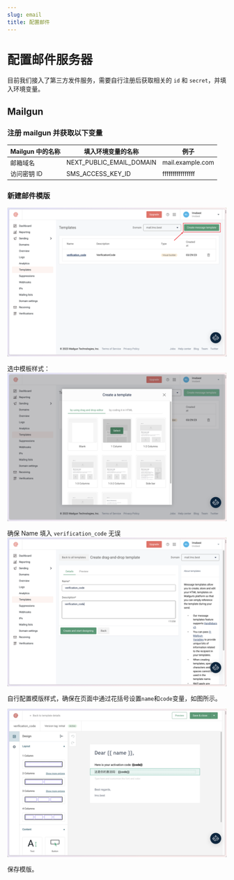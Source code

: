 ```yaml
---
slug: email
title: 配置邮件
---
```


# 配置邮件服务器

目前我们接入了第三方发件服务，需要自行注册后获取相关的 `id` 和 `secret`，并填入环境变量。

## Mailgun

### 注册 mailgun 并获取以下变量

| Mailgun 中的名称 | 填入环境变量的名称                | 例子               |
|--------------|--------------------------|------------------|
| 邮箱域名         | NEXT_PUBLIC_EMAIL_DOMAIN | mail.example.com |
| 访问密钥 ID      | SMS_ACCESS_KEY_ID        | ffffffffffffffff |

### 新建邮件模版

![](img/mailgun-03.png)

选中模板样式：
![](img/mailgun-04.png)

确保 Name 填入 `verification_code` 无误
![](img/mailgun-05.png)

自行配置模版样式，确保在页面中通过花括号设置`name`和`code`变量，如图所示。

![](img/mailgun-06.png)

保存模版。
